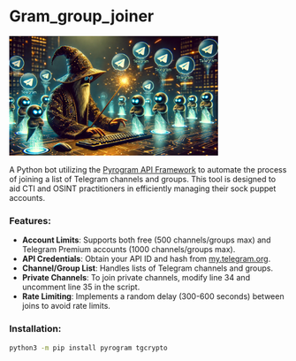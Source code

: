 # Gram_group_joiner

<img src="https://raw.githubusercontent.com/spmedia/Telegram-Channel-Joiner/main/wizard3.jpg" style="width: 75%; height: 75%" />

A Python bot utilizing the [Pyrogram API Framework](https://docs.pyrogram.org/) to automate the process of joining a list of Telegram channels and groups. This tool is designed to aid CTI and OSINT practitioners in efficiently managing their sock puppet accounts.

### Features:
- **Account Limits**: Supports both free (500 channels/groups max) and Telegram Premium accounts (1000 channels/groups max).
- **API Credentials**: Obtain your API ID and hash from [my.telegram.org](https://my.telegram.org/).
- **Channel/Group List**: Handles lists of Telegram channels and groups.
- **Private Channels**: To join private channels, modify line 34 and uncomment line 35 in the script.
- **Rate Limiting**: Implements a random delay (300-600 seconds) between joins to avoid rate limits. 

### Installation:
```sh
python3 -m pip install pyrogram tgcrypto
